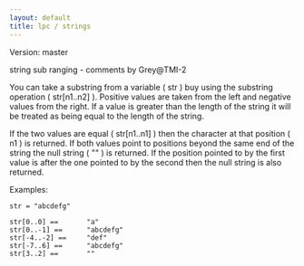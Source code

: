 ```yaml
---
layout: default
title: lpc / strings
---
```


Version: master

string sub ranging - comments by Grey@TMI-2

You can take a substring from a variable ( str ) buy using the substring
operation ( str[n1..n2] ).  Positive values are taken from the left and
negative values from the right.  If a value is greater than the length of
the string it will be treated as being equal to the length of the string.

If the two values are equal ( str[n1..n1] ) then the character at that
position ( n1 ) is returned.  If both values point to positions beyond
the same end of the string the null string ( "" ) is returned.  If the
position pointed to by the first value is after the one pointed to by
the second then the null string is also returned.

Examples:

    str = "abcdefg"

    str[0..0] ==       "a"
    str[0..-1] ==      "abcdefg"
    str[-4..-2] ==     "def"
    str[-7..6] ==      "abcdefg"
    str[3..2] ==       ""
